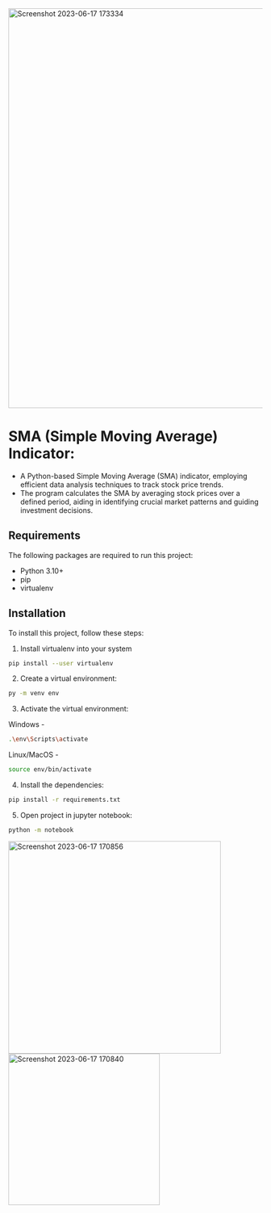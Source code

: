 <img width="792" alt="Screenshot 2023-06-17 173334" src="https://github.com/bilalyusuf973/SMA---Simple-Moving-Average/assets/111658408/7dd9df0c-852b-4b20-b73a-2dec175bb0e2">

# SMA (Simple Moving Average) Indicator:

* A Python-based Simple Moving Average (SMA) indicator, employing efficient data analysis techniques to track stock price trends.
* The program calculates the SMA by averaging stock prices over a defined period, aiding in identifying crucial market patterns and guiding investment decisions.

## Requirements

The following packages are required to run this project:

* Python 3.10+
* pip
* virtualenv

## Installation

To install this project, follow these steps:

1. Install virtualenv into your system
```bash
pip install --user virtualenv
```
2. Create a virtual environment:
```bash
py -m venv env
```
3. Activate the virtual environment:

Windows -
```bash
.\env\Scripts\activate
```
Linux/MacOS -
```bash
source env/bin/activate
```
4. Install the dependencies:
```bash
pip install -r requirements.txt
```
5. Open project in jupyter notebook:
```bash
python -m notebook
```

<img width="421" alt="Screenshot 2023-06-17 170856" src="https://github.com/bilalyusuf973/SMA---Simple-Moving-Average/assets/111658408/749df478-2bee-470f-aaca-77deb61cfed7">
<img width="300" alt="Screenshot 2023-06-17 170840" src="https://github.com/bilalyusuf973/SMA---Simple-Moving-Average/assets/111658408/cd6bee98-b3dc-4474-955a-1b9a841824a1">
